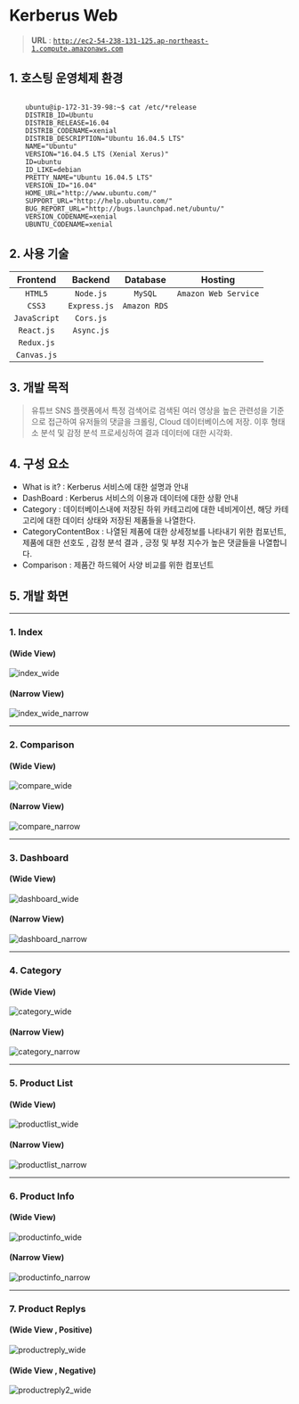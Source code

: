 # Kerberus Web

> **URL** : [`http://ec2-54-238-131-125.ap-northeast-1.compute.amazonaws.com`](http://ec2-54-238-131-125.ap-northeast-1.compute.amazonaws.com)

## 1. 호스팅 운영체제 환경

~~~

    ubuntu@ip-172-31-39-98:~$ cat /etc/*release
    DISTRIB_ID=Ubuntu
    DISTRIB_RELEASE=16.04
    DISTRIB_CODENAME=xenial
    DISTRIB_DESCRIPTION="Ubuntu 16.04.5 LTS"
    NAME="Ubuntu"
    VERSION="16.04.5 LTS (Xenial Xerus)"
    ID=ubuntu
    ID_LIKE=debian
    PRETTY_NAME="Ubuntu 16.04.5 LTS"
    VERSION_ID="16.04"
    HOME_URL="http://www.ubuntu.com/"
    SUPPORT_URL="http://help.ubuntu.com/"
    BUG_REPORT_URL="http://bugs.launchpad.net/ubuntu/"
    VERSION_CODENAME=xenial
    UBUNTU_CODENAME=xenial

~~~

## 2. 사용 기술

| Frontend | Backend | Database | Hosting |
|:--------:|:--------:|:-------:|:-------:|
| `HTML5` | `Node.js` | `MySQL`| `Amazon Web Service`
| `CSS3` | `Express.js` | `Amazon RDS` |
| `JavaScript` | `Cors.js` | |
| `React.js` | `Async.js` | |
| `Redux.js` |  | |
| `Canvas.js` | | |

## 3. 개발 목적

> 유튜브 SNS 플랫폼에서 특정 검색어로 검색된 여러 영상을 높은 관련성을 기준으로 접근하여 유저들의 댓글을 크롤링, Cloud 데이터베이스에 저장. 이후 형태소 분석 및 감정 분석 프로세싱하여 결과 데이터에 대한 시각화.

## 4. 구성 요소

- What is it? : Kerberus 서비스에 대한 설명과 안내
- DashBoard : Kerberus 서비스의 이용과 데이터에 대한 상황 안내
- Category : 데이터베이스내에 저장된 하위 카테고리에 대한 네비게이션, 해당 카테고리에 대한 데이터 상태와 저장된 제품들을 나열한다.
- CategoryContentBox : 나열된 제품에 대한 상세정보를 나타내기 위한 컴포넌트, 제품에 대한 선호도 , 감정 분석 결과 , 긍정 및 부정 지수가 높은 댓글들을 나열합니다.
- Comparison : 제품간 하드웨어 사양 비교를 위한 컴포넌트

## 5. 개발 화면

<hr />

### 1. Index

#### (Wide View)

 ![index_wide](./images/index_wide.png)

#### (Narrow View)

 ![index_wide_narrow](./images/index_swallow.png)

<hr />

### 2. Comparison

#### (Wide View)

 ![compare_wide](./images/product_compare_wide.png)

#### (Narrow View)

 ![compare_narrow](./images/product_compare_swallow.png)

<hr />

### 3. Dashboard 

#### (Wide View)

 ![dashboard_wide](./images/dashboard_wide.png)

#### (Narrow View)

 ![dashboard_narrow](./images/dashboard_swallow.png)

<hr />

### 4. Category 

#### (Wide View)

 ![category_wide](./images/category_wide.png)

#### (Narrow View)

 ![category_narrow](./images/category_swallow.png)

<hr />

### 5. Product List

#### (Wide View)

 ![productlist_wide](./images/product_list_wide.png)

#### (Narrow View)

 ![productlist_narrow](./images/product_list_swallow.png)

<hr />

### 6. Product Info

#### (Wide View)

 ![productinfo_wide](./images/product_info_wide.png)

#### (Narrow View)

 ![productinfo_narrow](./images/product_info_swallow.png)

<hr />

### 7. Product Replys

#### (Wide View , Positive)

 ![productreply_wide](./images/product_replys_wide.png)

#### (Wide View , Negative)

 ![productreply2_wide](./images/product_replys2_wide.png)



